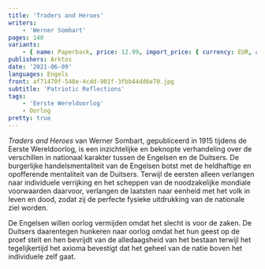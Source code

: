 ```yaml
---
title: 'Traders and Heroes'
writers:
    - 'Werner Sombart'
pages: 140
variants:
    - { name: Paperback, price: 12.99, import_price: { currency: EUR, amount: 9.2 }, isbn: 978-1-914208-32-4, size: { height: 216, width: 140, depth: 9 }, supplier: 'Ex Libris' }
publishers: Arktos
date: '2021-06-09'
languages: Engels
front: af71470f-540e-4cdd-901f-3fbb44dd6e70.jpg
subtitle: 'Patriotic Reflections'
tags:
    - 'Eerste Wereldoorlog'
    - Oorlog
pretty: true
---
```


*Traders and Heroes* van Werner Sombart, gepubliceerd in 1915 tijdens de Eerste Wereldoorlog, is een inzichtelijke en beknopte verhandeling over de verschillen in nationaal karakter tussen de Engelsen en de Duitsers. De burgerlijke handelsmentaliteit van de Engelsen botst met de heldhaftige en opofferende mentaliteit van de Duitsers. Terwijl de eersten alleen verlangen naar individuele verrijking en het scheppen van de noodzakelijke mondiale voorwaarden daarvoor, verlangen de laatsten naar eenheid met het volk in leven en dood, zodat zij de perfecte fysieke uitdrukking van de nationale ziel worden.

De Engelsen willen oorlog vermijden omdat het slecht is voor de zaken. De Duitsers daarentegen hunkeren naar oorlog omdat het hun geest op de proef stelt en hen bevrijdt van de alledaagsheid van het bestaan terwijl het tegelijkertijd het axioma bevestigt dat het geheel van de natie boven het individuele zelf gaat.
